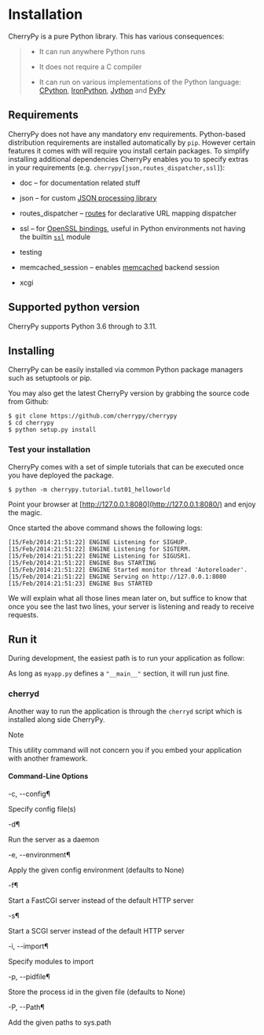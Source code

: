 # Installation

CherryPy is a pure Python library. This has various consequences:

> -   It can run anywhere Python runs
>     
> -   It does not require a C compiler
>     
> -   It can run on various implementations of the Python language: [CPython](http://python.org/), [IronPython](http://ironpython.net/), [Jython](http://www.jython.org/) and [PyPy](http://pypy.org/)
>     



## Requirements

CherryPy does not have any mandatory env requirements. Python-based distribution requirements are installed automatically by `pip`. However certain features it comes with will require you install certain packages. To simplify installing additional dependencies CherryPy enables you to specify extras in your requirements (e.g. `cherrypy[json,routes_dispatcher,ssl]`):

-   doc – for documentation related stuff
    
-   json – for custom [JSON processing library](https://github.com/simplejson/simplejson)
    
-   routes_dispatcher – [routes](http://routes.readthedocs.org/en/latest/) for declarative URL mapping dispatcher
    
-   ssl – for [OpenSSL bindings](https://github.com/pyca/pyopenssl), useful in Python environments not having the builtin [`ssl`](https://docs.python.org/3/library/ssl.html#module-ssl "(in Python v3.11)") module
    
-   testing
    
-   memcached_session – enables [memcached](https://github.com/linsomniac/python-memcached) backend session
    
-   xcgi
    

## Supported python version

CherryPy supports Python 3.6 through to 3.11.

## Installing

CherryPy can be easily installed via common Python package managers such as setuptools or pip.

You may also get the latest CherryPy version by grabbing the source code from Github:

```shell
$ git clone https://github.com/cherrypy/cherrypy
$ cd cherrypy
$ python setup.py install

```

### Test your installation

CherryPy comes with a set of simple tutorials that can be executed once you have deployed the package.

```shell
$ python -m cherrypy.tutorial.tut01_helloworld

```

Point your browser at [http://127.0.0.1:8080](http://127.0.0.1:8080/) and enjoy the magic.

Once started the above command shows the following logs:

```shell
[15/Feb/2014:21:51:22] ENGINE Listening for SIGHUP.
[15/Feb/2014:21:51:22] ENGINE Listening for SIGTERM.
[15/Feb/2014:21:51:22] ENGINE Listening for SIGUSR1.
[15/Feb/2014:21:51:22] ENGINE Bus STARTING
[15/Feb/2014:21:51:22] ENGINE Started monitor thread 'Autoreloader'.
[15/Feb/2014:21:51:22] ENGINE Serving on http://127.0.0.1:8080
[15/Feb/2014:21:51:23] ENGINE Bus STARTED

```

We will explain what all those lines mean later on, but suffice to know that once you see the last two lines, your server is listening and ready to receive requests.

## Run it

During development, the easiest path is to run your application as follow:

As long as `myapp.py` defines a `"__main__"` section, it will run just fine.

### cherryd

Another way to run the application is through the `cherryd` script which is installed along side CherryPy.

Note

This utility command will not concern you if you embed your application with another framework.

#### Command-Line Options

-c, --config¶

Specify config file(s)

-d¶

Run the server as a daemon

-e, --environment¶

Apply the given config environment (defaults to None)

-f¶

Start a FastCGI server instead of the default HTTP server

-s¶

Start a SCGI server instead of the default HTTP server

-i, --import¶

Specify modules to import

-p, --pidfile¶

Store the process id in the given file (defaults to None)

-P, --Path¶

Add the given paths to sys.path
